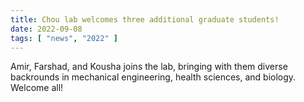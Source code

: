 ```yaml
---
title: Chou lab welcomes three additional graduate students!
date: 2022-09-08
tags: [ "news", "2022" ]
---
```


Amir, Farshad, and Kousha joins the lab, bringing with them diverse backrounds in mechanical engineering, health sciences, and biology. Welcome all!

<!--more-->

